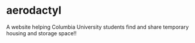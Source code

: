 # aerodactyl

A website helping Columbia University students find and share temporary housing and storage space!!
